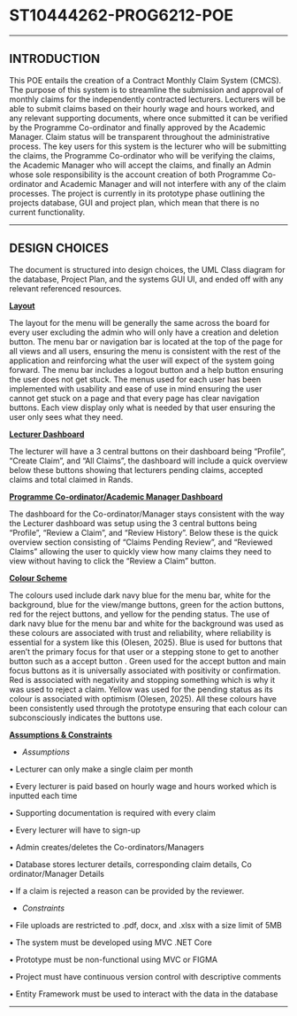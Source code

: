 # ST10444262-PROG6212-POE
______________________
INTRODUCTION
----------------
This POE entails the creation of a Contract Monthly Claim System (CMCS). The 
purpose of this system is to streamline the submission and approval of monthly claims 
for the independently contracted lecturers. Lecturers will be able to submit claims 
based on their hourly wage and hours worked, and any relevant supporting 
documents, where once submitted it can be verified by the Programme Co-ordinator 
and finally approved by the Academic Manager. Claim status will be transparent 
throughout the administrative process. The key users for this system is the lecturer 
who will be submitting the claims, the Programme Co-ordinator who will be verifying 
the claims, the Academic Manager who will accept the claims, and finally an Admin 
whose sole responsibility is the account creation of both Programme Co-ordinator and 
Academic Manager and will not interfere with any of the claim processes. The project 
is currently in its prototype phase outlining the projects database, GUI and project plan, 
which mean that there is no current functionality.
______________
DESIGN CHOICES
-----------------
The document is structured into design choices, the UML Class diagram for the 
database, Project Plan, and the systems GUI UI, and ended off with any relevant 
referenced resources. 

<ins>**Layout**</ins>

  The layout for the menu will be generally the same across the board for every user 
  excluding the admin who will only have a creation and deletion button. The menu bar 
  or navigation bar is located at the top of the page for all views and all users, ensuring 
  the menu is consistent with the rest of the application and reinforcing what the user 
  will expect of the system going forward. The menu bar includes a logout button and a 
  help button ensuring the user does not get stuck. The menus used for each user has 
  been implemented with usability and ease of use in mind ensuring the user cannot get 
  stuck on a page and that every page has clear navigation buttons. Each view display 
  only what is needed by that user ensuring the user only sees what they need. 

<ins>**Lecturer Dashboard**</ins>

  The lecturer will have a 3 central buttons on their dashboard being “Profile”, “Create 
  Claim”, and “All Claims”, the dashboard will include a quick overview below these 
  buttons showing that lecturers pending claims, accepted claims and total claimed in 
  Rands. 
  
<ins>**Programme Co-ordinator/Academic Manager Dashboard**</ins> 

  The dashboard for the Co-ordinator/Manager stays consistent with the way the 
  Lecturer dashboard was setup using the 3 central buttons being “Profile”, “Review a 
  Claim”, and “Review History”. Below these is the quick overview section consisting of 
  “Claims Pending Review”, and “Reviewed Claims” allowing the user to quickly view 
  how many claims they need to view without having to click the “Review a Claim” button. 
  
<ins>**Colour Scheme**</ins> 

  The colours used include dark navy blue for the menu bar, white for the background, 
  blue for the view/mange buttons, green for the action buttons, red for the reject buttons, 
  and yellow for the pending status. The use of dark navy blue for the menu bar and 
  white for the background was used as these colours are associated with trust and 
  reliability, where reliability is essential for a system like this (Olesen, 2025). Blue is 
  used for buttons that aren’t the primary focus for that user or a stepping stone to get 
  to another button such as a accept button . Green used for the accept button and main 
  focus buttons as it is universally associated with positivity or confirmation. Red is 
  associated with negativity and stopping something which is why it was used to reject 
  a claim. Yellow was used for the pending status as its colour is associated with 
  optimism (Olesen, 2025). All these colours have been consistently used through the 
  prototype ensuring that each colour can subconsciously indicates the buttons use. 
  
<ins>**Assumptions & Constraints**</ins>

* *Assumptions*  

• Lecturer can only make a single claim per month 

• Every lecturer is paid based on hourly wage and hours worked which is inputted 
each time 

• Supporting documentation is required with every claim 

• Every lecturer will have to sign-up 

• Admin creates/deletes the Co-ordinators/Managers 

• Database stores lecturer details, corresponding claim details, Co
  ordinator/Manager Details  

• If a claim is rejected a reason can be provided by the reviewer. 

* *Constraints* 

• File uploads are restricted to .pdf, docx, and .xlsx with a size limit of 5MB 

• The system must be developed using MVC .NET Core 

• Prototype must be non-functional using MVC or FIGMA 

• Project must have continuous version control with descriptive comments 

• Entity Framework must be used to interact with the data in the database 
________________
